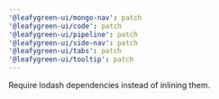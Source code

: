 ```yaml
---
'@leafygreen-ui/mongo-nav': patch
'@leafygreen-ui/code': patch
'@leafygreen-ui/pipeline': patch
'@leafygreen-ui/side-nav': patch
'@leafygreen-ui/tabs': patch
'@leafygreen-ui/tooltip': patch
---
```


Require lodash dependencies instead of inlining them.
